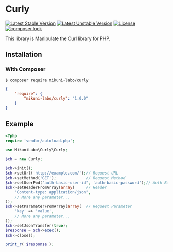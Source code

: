 # Curly

[![Latest Stable Version](https://poser.pugx.org/mikuni-labo/curly/v/stable)](https://packagist.org/packages/mikuni-labo/curly)
[![Latest Unstable Version](https://poser.pugx.org/mikuni-labo/curly/v/unstable)](https://packagist.org/packages/mikuni-labo/curly)
[![License](https://poser.pugx.org/mikuni-labo/curly/license)](https://packagist.org/packages/mikuni-labo/curly)
[![composer.lock](https://poser.pugx.org/mikuni-labo/curly/composerlock)](https://packagist.org/packages/mikuni-labo/curly)

This library is Manipulate the Curl library for PHP.

## Installation

### With Composer

```
$ composer require mikuni-labo/curly
```

```json
{
    "require": {
        "mikuni-labo/curly": "1.0.0"
    }
}
```

## Example
```php
<?php
require 'vendor/autoload.php';

use MikuniLabo\Curly\Curly;

$ch = new Curly;

$ch->init();
$ch->setUrl('http://example.com/');// Request URL
$ch->setMethod('GET');             // Request Method
$ch->setUserPwd('auth-basic-user-id', 'auth-basic-password');// Auth Basic Credentials
$ch->setHeaderFromArray(array(     // Header
    'Content-type: application/json',
    // More any parameter...
));
$ch->setParameterFromArray(array(  // Request Parameter
    'key' => 'value',
    // More any parameter...
));
$ch->setJsonTransfer(true);
$response = $ch->exec();
$ch->close();

print_r( $response );
```

